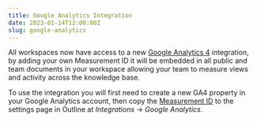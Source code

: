 ```yaml
---
title: Google Analytics Integration
date: 2023-01-14T12:00:00Z
slug: google-analytics
---
```


All workspaces now have access to a new [Google Analytics 4](https://developers.google.com/analytics/devguides/collection/ga4) integration, by adding
your own Measurement ID
it will be embedded in all public and team documents in your workspace allowing
your team to measure views and activity across the knowledge base.

To use the integration you will first need to create a new GA4 property in your
Google Analytics account, then copy the [Measurement ID](https://support.google.com/analytics/answer/12270356) to the settings page
in Outline at _Integrations_ -> _Google Analytics_.
